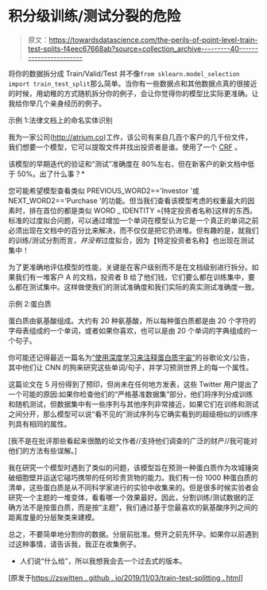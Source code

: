 # 积分级训练/测试分裂的危险

> 原文：<https://towardsdatascience.com/the-perils-of-point-level-train-test-splits-f4eec67668ab?source=collection_archive---------40----------------------->

将你的数据拆分成 Train/Valid/Test 并不像`from sklearn.model_selection import train_test_split`那么简单。当你有一些数据点和其他数据点真的很接近的时候，用幼稚的方式随机拆分你的例子，会让你觉得你的模型比实际更准确。让我给你举几个亲身经历的例子。

示例 1:法律文档上的命名实体识别

我为一家公司(http://atrium.co)工作，该公司有来自几百个客户的几千份文件，我们想要一个模型，它可以提取文件并找出投资者是谁。使用了一个 [CRF](https://en.wikipedia.org/wiki/Conditional_random_field) 。

该模型的早期迭代的验证和“测试”准确度在 80%左右，但在新客户的新文档中低于 50%。出了什么事？*

您可能希望模型查看类似 PREVIOUS_WORD2=='Investor '或 NEXT_WORD2=='Purchase '的功能。但当我们查看该模型考虑的权重最大的因素时，排在首位的都是类似 WORD _ IDENTITY =[特定投资者名称]这样的东西。标准的过度拟合问题，可以通过增加一个单词在模型认为它是一个真正的单词之前必须出现在文档中的百分比来解决，而不仅仅是把它扔进<unk>堆。但有趣的是，就我们的训练/测试分割而言，*并没有*过度拟合，因为【特定投资者名称】也出现在测试集中！</unk>

为了更准确地评估模型的性能，关键是在客户级别而不是在文档级别进行拆分。如果我们有一堆客户 A 的文档，投资者 B 给了他们钱，它们要么都在训练集中，要么都在测试集中。这样做使我们的测试准确度和我们实际的真实测试准确度一致。

示例 2:蛋白质

蛋白质由氨基酸组成。大约有 20 种氨基酸，所以每种蛋白质都是由 20 个字符的字母表组成的一个单词，或者如果你喜欢，也可以是由 20 个单词的字典组成的一个句子。

你可能还记得最近一篇名为[“使用深度学习来注释蛋白质宇宙”](https://www.biorxiv.org/content/10.1101/626507v1.full)的谷歌论文/公告，其中他们让 CNN 的狗来研究这些单词/句子，并学习预测世界上的每一个属性。

这篇论文在 5 月份得到了预印，但尚未在任何地方发表，这些 Twitter 用户提出了一个可能的原因:如果你检查他们的“严格基准数据集”部分，他们将序列分成训练和随机测试，但数据集中有一些序列与其他序列非常接近，如果它们在训练和测试之间分开，那么模型可以说“看不见的”测试序列与它确实看到的超级相似的训练序列具有相同的属性。

[我不是在批评那些看起来很酷的论文作者//支持他们调查的广泛的财产//我可能对他们的方法有些误解。]

我在研究一个模型时遇到了类似的问题，该模型旨在预测一种蛋白质作为攻城锤突破细胞壁并运送它碰巧携带的任何珍贵货物的能力。我们有一份 1000 种蛋白质的清单，这些蛋白质是从不同科学家进行的实验中收集来的。但是很多时候实验者会研究一个主题的一堆变体，看看哪一个效果最好。因此，分割训练/测试数据的正确方法不是按蛋白质，而是按“主题”，我们通过基于您最喜欢的氨基酸序列之间的距离度量的分层聚类来建模。

总之，不要简单地分割你的数据。分层前批准。劈开之前先怀孕。如果你以前遇到过这种事情，请告诉我，我正在收集例子。

*   人们说“什么给”，所以我想我会去一个过去式的版本。

[原发于[https://zswitten . github . io/2019/11/03/train-test-splitting . html](https://zswitten.github.io/2019/11/03/train-test-splitting.html)]